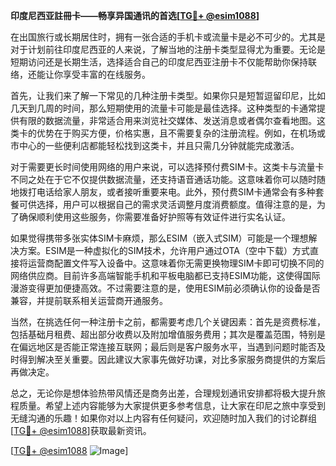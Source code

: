 **印度尼西亚註冊卡——畅享异国通讯的首选[[TG💪+ @esim1088](https://t.me/s/esim1088)]**

在出国旅行或长期居住时，拥有一张合适的手机卡或流量卡是必不可少的。尤其是对于计划前往印度尼西亚的人来说，了解当地的注册卡类型显得尤为重要。无论是短期访问还是长期生活，选择适合自己的印度尼西亚注册卡不仅能帮助你保持联络，还能让你享受丰富的在线服务。

首先，让我们来了解一下常见的几种注册卡类型。如果你只是短暂逗留印尼，比如几天到几周的时间，那么短期使用的流量卡可能是最佳选择。这种类型的卡通常提供有限的数据流量，非常适合用来浏览社交媒体、发送消息或者偶尔查看地图。这类卡的优势在于购买方便，价格实惠，且不需要复杂的注册流程。例如，在机场或市中心的一些便利店都能轻松找到这类卡，并且只需几分钟就能完成激活。

对于需要更长时间使用网络的用户来说，可以选择预付费SIM卡。这类卡与流量卡不同之处在于它不仅提供数据流量，还支持语音通话功能。这意味着你可以随时随地拨打电话给家人朋友，或者接听重要来电。此外，预付费SIM卡通常会有多种套餐可供选择，用户可以根据自己的需求灵活调整月度消费额度。值得注意的是，为了确保顺利使用这些服务，你需要准备好护照等有效证件进行实名认证。

如果觉得携带多张实体SIM卡麻烦，那么ESIM（嵌入式SIM）可能是一个理想解决方案。ESIM是一种虚拟化的SIM技术，允许用户通过OTA（空中下载）方式直接将运营商配置文件写入设备中。这意味着你无需更换物理SIM卡即可切换不同的网络供应商。目前许多高端智能手机和平板电脑都已支持ESIM功能，这使得国际漫游变得更加便捷高效。不过需要注意的是，使用ESIM前必须确认你的设备是否兼容，并提前联系相关运营商开通服务。

当然，在挑选任何一种注册卡之前，都需要考虑几个关键因素：首先是资费标准，包括基础月租费、超出部分收费以及附加增值服务费用；其次是覆盖范围，特别是在偏远地区是否能正常连接互联网；最后则是客户服务水平，当遇到问题时能否及时得到解决至关重要。因此建议大家事先做好功课，对比多家服务商提供的方案后再做决定。

总之，无论你是想体验热带风情还是商务出差，合理规划通讯安排都将极大提升旅程质量。希望上述内容能够为大家提供更多参考信息，让大家在印尼之旅中享受到无缝沟通的乐趣！如果你对以上内容有任何疑问，欢迎随时加入我们的讨论群组[[TG💪+ @esim1088](https://t.me/s/esim1088)]获取最新资讯。

[[TG💪+ @esim1088](https://t.me/s/esim1088) ![Image](https://i.postimg.cc/4NQfJmqS/Snipaste-2025-05-13-00-14-12.png)]